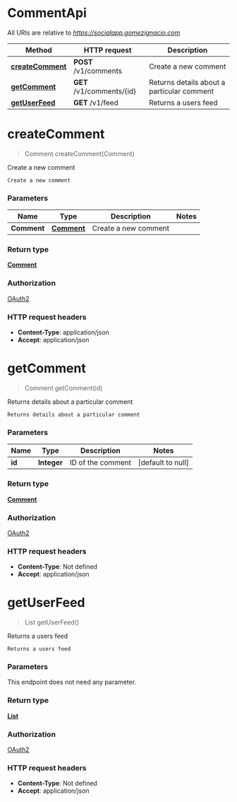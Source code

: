 # CommentApi

All URIs are relative to *https://socialapp.gomezignacio.com*

| Method | HTTP request | Description |
|------------- | ------------- | -------------|
| [**createComment**](CommentApi.md#createComment) | **POST** /v1/comments | Create a new comment |
| [**getComment**](CommentApi.md#getComment) | **GET** /v1/comments/{id} | Returns details about a particular comment |
| [**getUserFeed**](CommentApi.md#getUserFeed) | **GET** /v1/feed | Returns a users feed |


<a name="createComment"></a>
# **createComment**
> Comment createComment(Comment)

Create a new comment

    Create a new comment

### Parameters

|Name | Type | Description  | Notes |
|------------- | ------------- | ------------- | -------------|
| **Comment** | [**Comment**](../Models/Comment.md)| Create a new comment | |

### Return type

[**Comment**](../Models/Comment.md)

### Authorization

[OAuth2](../README.md#OAuth2)

### HTTP request headers

- **Content-Type**: application/json
- **Accept**: application/json

<a name="getComment"></a>
# **getComment**
> Comment getComment(id)

Returns details about a particular comment

    Returns details about a particular comment

### Parameters

|Name | Type | Description  | Notes |
|------------- | ------------- | ------------- | -------------|
| **id** | **Integer**| ID of the comment | [default to null] |

### Return type

[**Comment**](../Models/Comment.md)

### Authorization

[OAuth2](../README.md#OAuth2)

### HTTP request headers

- **Content-Type**: Not defined
- **Accept**: application/json

<a name="getUserFeed"></a>
# **getUserFeed**
> List getUserFeed()

Returns a users feed

    Returns a users feed

### Parameters
This endpoint does not need any parameter.

### Return type

[**List**](../Models/Comment.md)

### Authorization

[OAuth2](../README.md#OAuth2)

### HTTP request headers

- **Content-Type**: Not defined
- **Accept**: application/json

